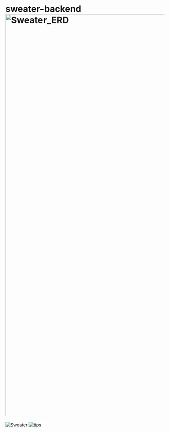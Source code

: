 # sweater-backend<img width="1272" alt="Sweater_ERD" src="https://user-images.githubusercontent.com/93398875/233089145-9fb7d548-9112-4c4d-83e7-587fed4d8583.png">
![Sweater](https://user-images.githubusercontent.com/93398875/233089332-c7a16a55-a43a-45c5-a6b7-2855c76e961b.png)
![tips](https://user-images.githubusercontent.com/93398875/233089398-4f69db1b-8d1d-419b-a3eb-2c39172a3e02.png)

